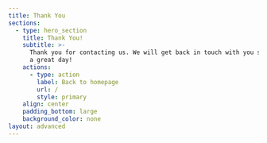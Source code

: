 ```yaml
---
title: Thank You
sections:
  - type: hero_section
    title: Thank You!
    subtitle: >-
      Thank you for contacting us. We will get back in touch with you soon. Have
      a great day!
    actions:
      - type: action
        label: Back to homepage
        url: /
        style: primary
    align: center
    padding_bottom: large
    background_color: none
layout: advanced
---
```


